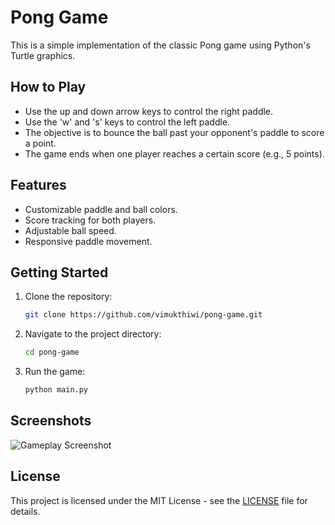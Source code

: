 # Pong Game

This is a simple implementation of the classic Pong game using Python's Turtle graphics.

## How to Play

- Use the up and down arrow keys to control the right paddle.
- Use the 'w' and 's' keys to control the left paddle.
- The objective is to bounce the ball past your opponent's paddle to score a point.
- The game ends when one player reaches a certain score (e.g., 5 points).

## Features

- Customizable paddle and ball colors.
- Score tracking for both players.
- Adjustable ball speed.
- Responsive paddle movement.

## Getting Started

1. Clone the repository:
   ```bash
   git clone https://github.com/vimukthiwi/pong-game.git
   ```

2. Navigate to the project directory:
   ```bash
   cd pong-game
   ```

3. Run the game:
   ```bash
   python main.py
   ```

## Screenshots

![Gameplay Screenshot](screenshot.png)

## License

This project is licensed under the MIT License - see the [LICENSE](LICENSE) file for details.
